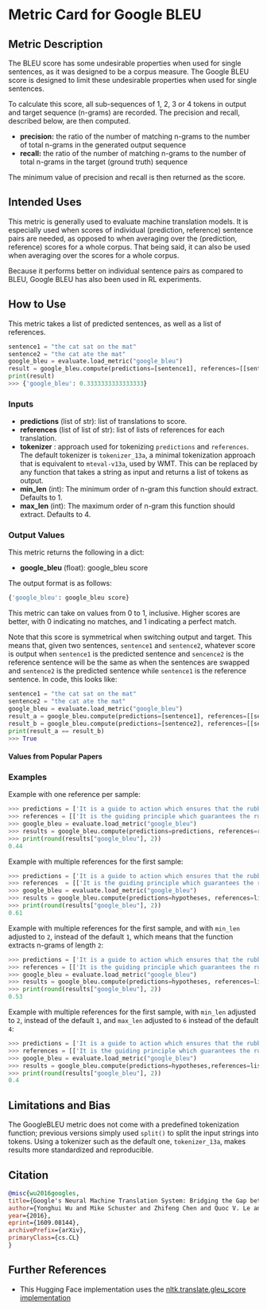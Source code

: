 # Metric Card for Google BLEU


## Metric Description
The BLEU score has some undesirable properties when used for single sentences, as it was designed to be a corpus measure. The Google BLEU score is designed to limit these undesirable properties when used for single sentences.

To calculate this score, all sub-sequences of 1, 2, 3 or 4 tokens in output and target sequence (n-grams) are recorded. The precision and recall, described below, are then computed.

- **precision:** the ratio of the number of matching n-grams to the number of total n-grams in the generated output sequence
- **recall:** the ratio of the number of matching n-grams to the number of total n-grams in the target (ground truth) sequence

The minimum value of precision and recall is then returned as the score.


## Intended Uses
This metric is generally used to evaluate machine translation models. It is especially used when scores of individual (prediction, reference) sentence pairs are needed, as opposed to when averaging over the (prediction, reference) scores for a whole corpus. That being said, it can also be used when averaging over the scores for a whole corpus.

Because it performs better on individual sentence pairs as compared to BLEU, Google BLEU has also been used in RL experiments.

## How to Use
This metric takes a list of predicted sentences, as well as a list of references.

```python
sentence1 = "the cat sat on the mat"
sentence2 = "the cat ate the mat"
google_bleu = evaluate.load_metric("google_bleu")
result = google_bleu.compute(predictions=[sentence1], references=[[sentence2]])
print(result)
>>> {'google_bleu': 0.3333333333333333}
```

### Inputs
- **predictions** (list of str): list of translations to score.
- **references** (list of list of str): list of lists of references for each translation.
- **tokenizer** : approach used for tokenizing `predictions` and `references`.
The default tokenizer is `tokenizer_13a`, a minimal tokenization approach that is equivalent to `mteval-v13a`, used by WMT. This can be replaced by any function that takes a string as input and returns a list of tokens as output.
- **min_len** (int): The minimum order of n-gram this function should extract. Defaults to 1.
- **max_len** (int): The maximum order of n-gram this function should extract. Defaults to 4.

### Output Values
This metric returns the following in a dict:
- **google_bleu** (float): google_bleu score

The output format is as follows:
```python
{'google_bleu': google_bleu score}
```

This metric can take on values from 0 to 1, inclusive. Higher scores are better, with 0 indicating no matches, and 1 indicating a perfect match.

Note that this score is symmetrical when switching output and target. This means that, given two sentences, `sentence1` and `sentence2`, whatever score is output when `sentence1` is the predicted sentence and  `sencence2` is the reference sentence will be the same as when the sentences are swapped and `sentence2` is the predicted sentence while `sentence1` is the reference sentence. In code, this looks like:

```python
sentence1 = "the cat sat on the mat"
sentence2 = "the cat ate the mat"
google_bleu = evaluate.load_metric("google_bleu")
result_a = google_bleu.compute(predictions=[sentence1], references=[[sentence2]])
result_b = google_bleu.compute(predictions=[sentence2], references=[[sentence1]])
print(result_a == result_b)
>>> True
```

#### Values from Popular Papers


### Examples
Example with one reference per sample:
```python
>>> predictions = ['It is a guide to action which ensures that the rubber duck always disobeys the commands of the cat', 'he read the book because he was interested in world history']
>>> references = [['It is the guiding principle which guarantees the rubber duck forces never being under the command of the cat'], ['he was interested in world history because he read the book']]
>>> google_bleu = evaluate.load_metric("google_bleu")
>>> results = google_bleu.compute(predictions=predictions, references=references)
>>> print(round(results["google_bleu"], 2))
0.44
```

Example with multiple references for the first sample:
```python
>>> predictions = ['It is a guide to action which ensures that the rubber duck always disobeys the commands of the cat', 'he read the book because he was interested in world history']
>>> references  = [['It is the guiding principle which guarantees the rubber duck forces never being under the command of the cat', 'It is a guide to action that ensures that the rubber duck will never heed the cat commands', 'It is the practical guide for the rubber duck army never to heed the directions of the cat'], ['he was interested in world history because he read the book']]
>>> google_bleu = evaluate.load_metric("google_bleu")
>>> results = google_bleu.compute(predictions=hypotheses, references=list_of_references)
>>> print(round(results["google_bleu"], 2))
0.61
```

Example with multiple references for the first sample, and with `min_len` adjusted to `2`, instead of the default `1`, which means that the function extracts n-grams of length `2`:
```python
>>> predictions = ['It is a guide to action which ensures that the rubber duck always disobeys the commands of the cat', 'he read the book because he was interested in world history']
>>> references = [['It is the guiding principle which guarantees the rubber duck forces never being under the command of the cat', 'It is a guide to action that ensures that the rubber duck will never heed the cat commands', 'It is the practical guide for the rubber duck army never to heed the directions of the cat'], ['he was interested in world history because he read the book']]
>>> google_bleu = evaluate.load_metric("google_bleu")
>>> results = google_bleu.compute(predictions=hypotheses, references=list_of_references, min_len=2)
>>> print(round(results["google_bleu"], 2))
0.53
```

Example with multiple references for the first sample, with `min_len` adjusted to `2`, instead of the default `1`, and `max_len` adjusted to `6` instead of the default `4`:
```python
>>> predictions = ['It is a guide to action which ensures that the rubber duck always disobeys the commands of the cat', 'he read the book because he was interested in world history']
>>> references = [['It is the guiding principle which guarantees the rubber duck forces never being under the command of the cat', 'It is a guide to action that ensures that the rubber duck will never heed the cat commands', 'It is the practical guide for the rubber duck army never to heed the directions of the cat'], ['he was interested in world history because he read the book']]
>>> google_bleu = evaluate.load_metric("google_bleu")
>>> results = google_bleu.compute(predictions=hypotheses,references=list_of_references, min_len=2, max_len=6)
>>> print(round(results["google_bleu"], 2))
0.4
```

## Limitations and Bias

The GoogleBLEU metric does not come with a predefined tokenization function; previous versions simply used `split()` to split the input strings into tokens. Using a tokenizer such as the default one, `tokenizer_13a`, makes results more standardized and reproducible. 

## Citation
```bibtex
@misc{wu2016googles,
title={Google's Neural Machine Translation System: Bridging the Gap between Human and Machine Translation},
author={Yonghui Wu and Mike Schuster and Zhifeng Chen and Quoc V. Le and Mohammad Norouzi and Wolfgang Macherey and Maxim Krikun and Yuan Cao and Qin Gao and Klaus Macherey and Jeff Klingner and Apurva Shah and Melvin Johnson and Xiaobing Liu and Łukasz Kaiser and Stephan Gouws and Yoshikiyo Kato and Taku Kudo and Hideto Kazawa and Keith Stevens and George Kurian and Nishant Patil and Wei Wang and Cliff Young and Jason Smith and Jason Riesa and Alex Rudnick and Oriol Vinyals and Greg Corrado and Macduff Hughes and Jeffrey Dean},
year={2016},
eprint={1609.08144},
archivePrefix={arXiv},
primaryClass={cs.CL}
}
```
## Further References
- This Hugging Face implementation uses the [nltk.translate.gleu_score implementation](https://www.nltk.org/_modules/nltk/translate/gleu_score.html)

